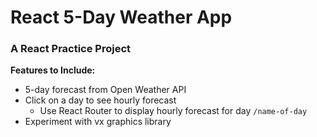 # React 5-Day Weather App

### A React Practice Project

**Features to Include:**

- 5-day forecast from Open Weather API
- Click on a day to see hourly forecast
  - Use React Router to display hourly forecast for day `/name-of-day`
- Experiment with vx graphics library
